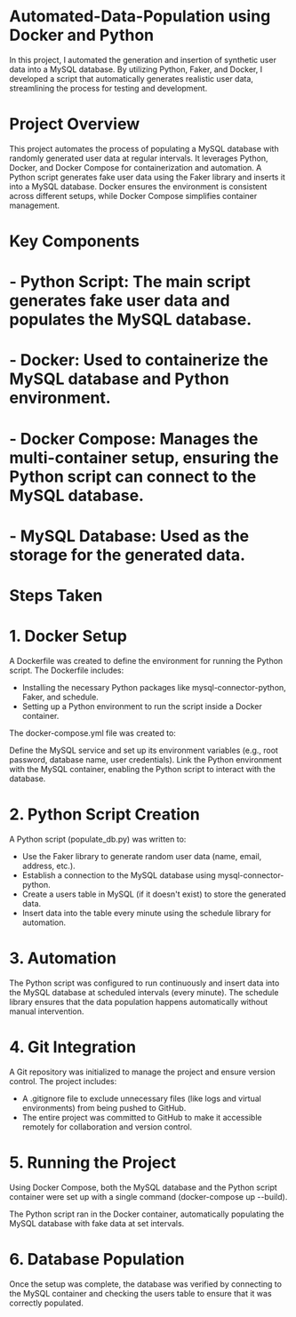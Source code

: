 # Automated-Data-Population using Docker and Python
In this project, I automated the generation and insertion of synthetic user data into a MySQL database. By utilizing Python, Faker, and Docker, I developed a script that automatically generates realistic user data, streamlining the process for testing and development.

# Project Overview
This project automates the process of populating a MySQL database with randomly generated user data at regular intervals. It leverages Python, Docker, and Docker Compose for containerization and automation. A Python script generates fake user data using the Faker library and inserts it into a MySQL database. Docker ensures the environment is consistent across different setups, while Docker Compose simplifies container management.

# Key Components
# - Python Script: The main script generates fake user data and populates the MySQL database.
# - Docker: Used to containerize the MySQL database and Python environment.
# - Docker Compose: Manages the multi-container setup, ensuring the Python script can connect to the MySQL database.
# - MySQL Database: Used as the storage for the generated data.
# Steps Taken
# 1. Docker Setup
A Dockerfile was created to define the environment for running the Python script. 
The Dockerfile includes:

- Installing the necessary Python packages like mysql-connector-python, Faker, and schedule.
- Setting up a Python environment to run the script inside a Docker container.
  
The docker-compose.yml file was created to:

Define the MySQL service and set up its environment variables (e.g., root password, database name, user credentials).
Link the Python environment with the MySQL container, enabling the Python script to interact with the database.
# 2. Python Script Creation
A Python script (populate_db.py) was written to:

- Use the Faker library to generate random user data (name, email, address, etc.).
- Establish a connection to the MySQL database using mysql-connector-python.
- Create a users table in MySQL (if it doesn't exist) to store the generated data.
- Insert data into the table every minute using the schedule library for automation.
# 3. Automation
The Python script was configured to run continuously and insert data into the MySQL database at scheduled intervals (every minute). The schedule library ensures that the data population happens automatically without manual intervention.

# 4. Git Integration
A Git repository was initialized to manage the project and ensure version control. 
The project includes:

- A .gitignore file to exclude unnecessary files (like logs and virtual environments) from being pushed to GitHub.
- The entire project was committed to GitHub to make it accessible remotely for collaboration and version control.
# 5. Running the Project
Using Docker Compose, both the MySQL database and the Python script container were set up with a single command (docker-compose up --build).

The Python script ran in the Docker container, automatically populating the MySQL database with fake data at set intervals.
# 6. Database Population
Once the setup was complete, the database was verified by connecting to the MySQL container and checking the users table to ensure that it was correctly populated.
